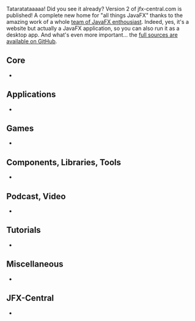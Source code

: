 Tataratataaaaa! Did you see it already? Version 2 of jfx-central.com is published! A complete new home for "all things JavaFX" thanks to the amazing work of a whole [team of JavaFX enthousiast](https://www.jfx-central.com/team). Indeed, yes, it's a website but actually a JavaFX application, so you can also run it as a desktop app. And what's even more important... the [full sources are available on GitHub](https://github.com/dlemmermann/jfxcentral2).

## Core

* 

## Applications

* 

## Games

* 

## Components, Libraries, Tools

*

## Podcast, Video

*

## Tutorials

*

## Miscellaneous

*

## JFX-Central

* 
